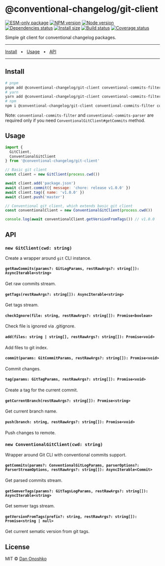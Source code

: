 # @conventional-changelog/git-client

[![ESM-only package][package]][package-url]
[![NPM version][npm]][npm-url]
[![Node version][node]][node-url]
[![Dependencies status][deps]][deps-url]
[![Install size][size]][size-url]
[![Build status][build]][build-url]
[![Coverage status][coverage]][coverage-url]

[package]: https://img.shields.io/badge/package-ESM--only-ffe536.svg
[package-url]: https://nodejs.org/api/esm.html

[npm]: https://img.shields.io/npm/v/@conventional-changelog/git-client.svg
[npm-url]: https://npmjs.com/package/@conventional-changelog/git-client

[node]: https://img.shields.io/node/v/@conventional-changelog/git-client.svg
[node-url]: https://nodejs.org

[deps]: https://img.shields.io/librariesio/release/npm/@conventional-changelog/git-client
[deps-url]: https://libraries.io/npm/@conventional-changelog%2Fgit-client/tree

[size]: https://packagephobia.com/badge?p=@conventional-changelog/git-client
[size-url]: https://packagephobia.com/result?p=@conventional-changelog/git-client

[build]: https://img.shields.io/github/actions/workflow/status/conventional-changelog/conventional-changelog/tests.yaml?branch=master
[build-url]: https://github.com/conventional-changelog/conventional-changelog/actions

[coverage]: https://coveralls.io/repos/github/conventional-changelog/conventional-changelog/badge.svg?branch=master
[coverage-url]: https://coveralls.io/github/conventional-changelog/conventional-changelog?branch=master

Simple git client for conventional changelog packages.

<hr />
<a href="#install">Install</a>
<span>&nbsp;&nbsp;•&nbsp;&nbsp;</span>
<a href="#usage">Usage</a>
<span>&nbsp;&nbsp;•&nbsp;&nbsp;</span>
<a href="#api">API</a>
<br />
<hr />

## Install

```bash
# pnpm
pnpm add @conventional-changelog/git-client conventional-commits-filter conventional-commits-parser
# yarn
yarn add @conventional-changelog/git-client conventional-commits-filter conventional-commits-parser
# npm
npm i @conventional-changelog/git-client conventional-commits-filter conventional-commits-parser
```

Note: `conventional-commits-filter` and `conventional-commits-parser` are required only if you need `ConventionalGitClient#getCommits` method.

## Usage

```js
import {
  GitClient,
  ConventionalGitClient
} from '@conventional-changelog/git-client'

// Basic git client
const client = new GitClient(process.cwd())

await client.add('package.json')
await client.commit({ message: 'chore: release v1.0.0' })
await client.tag({ name: 'v1.0.0' })
await client.push('master')

// Conventional git client, which extends basic git client
const conventionalClient = new ConventionalGitClient(process.cwd())

console.log(await conventionalClient.getVersionFromTags()) // v1.0.0
```

## API

### `new GitClient(cwd: string)`

Create a wrapper around `git` CLI instance.

#### `getRawCommits(params?: GitLogParams, restRawArgs?: string[]): AsyncIterable<string>`

Get raw commits stream.

#### `getTags(restRawArgs?: string[]): AsyncIterable<string>`

Get tags stream.

#### `checkIgnore(file: string, restRawArgs?: string[]): Promise<boolean>`

Check file is ignored via .gitignore.

#### `add(files: string | string[], restRawArgs?: string[]): Promise<void>`

Add files to git index.

#### `commit(params: GitCommitParams, restRawArgs?: string[]): Promise<void>`

Commit changes.

#### `tag(params: GitTagParams, restRawArgs?: string[]): Promise<void>`

Create a tag for the current commit.

#### `getCurrentBranch(restRawArgs?: string[]): Promise<string>`

Get current branch name.

#### `push(branch: string, restRawArgs?: string[]): Promise<void>`

Push changes to remote.

### `new ConventionalGitClient(cwd: string)`

Wrapper around Git CLI with conventional commits support.

#### `getCommits(params?: ConventionalGitLogParams, parserOptions?: ParserStreamOptions, restRawArgs?: string[]): AsyncIterable<Commit>`

Get parsed commits stream.

#### `getSemverTags(params?: GitTagsLogParams, restRawArgs?: string[]): AsyncIterable<string>`

Get semver tags stream.

#### `getVersionFromTags(prefix?: string, restRawArgs?: string[]): Promise<string | null>`

Get current sematic version from git tags.

## License

MIT © [Dan Onoshko](https://github.com/dangreen)
